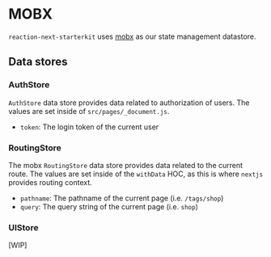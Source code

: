 # MOBX

`reaction-next-starterkit` uses [mobx](https://github.com/mobxjs/mobx) as our state management datastore.

## Data stores

### AuthStore
`AuthStore` data store provides data related to authorization of users. The values are set inside of `src/pages/_document.js`.

- `token`: The login token of the current user

### RoutingStore
The mobx `RoutingStore` data store provides data related to the current route. The values are set inside of the `withData` HOC, as this is where `nextjs` provides routing context.

- `pathname`: The pathname of the current page (i.e. `/tags/shop`)
- `query`: The query string of the current page (i.e. `shop`)


### UIStore
[WIP]
